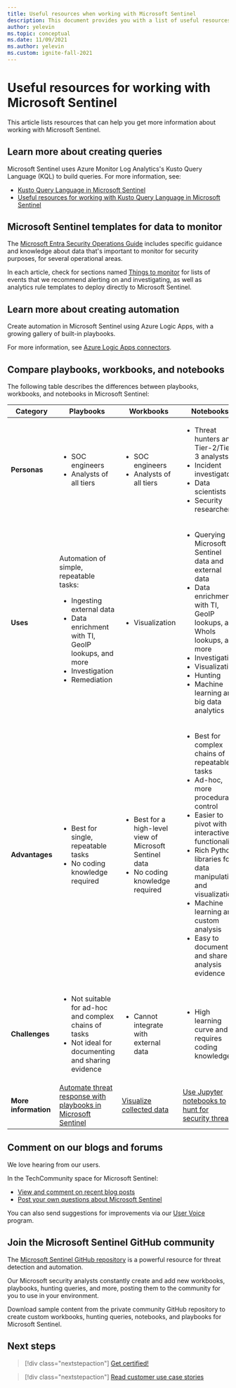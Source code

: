 ```yaml
---
title: Useful resources when working with Microsoft Sentinel
description: This document provides you with a list of useful resources when working with Microsoft Sentinel.
author: yelevin
ms.topic: conceptual
ms.date: 11/09/2021
ms.author: yelevin
ms.custom: ignite-fall-2021
---
```


# Useful resources for working with Microsoft Sentinel

This article lists resources that can help you get more information about working with Microsoft Sentinel.

## Learn more about creating queries

Microsoft Sentinel uses Azure Monitor Log Analytics's Kusto Query Language (KQL) to build queries. For more information, see:

- [Kusto Query Language in Microsoft Sentinel](kusto-overview.md)
- [Useful resources for working with Kusto Query Language in Microsoft Sentinel](kusto-resources.md)

## Microsoft Sentinel templates for data to monitor

The [Microsoft Entra Security Operations Guide](../active-directory/fundamentals/security-operations-introduction.md) includes specific guidance and knowledge about data that's important to monitor for security purposes, for several operational areas. 

In each article, check for sections named [Things to monitor](../active-directory/fundamentals/security-operations-privileged-accounts.md#things-to-monitor) for lists of events that we recommend alerting on and investigating, as well as analytics rule templates to deploy directly to Microsoft Sentinel.

## Learn more about creating automation

Create automation in Microsoft Sentinel using Azure Logic Apps, with a growing gallery of built-in playbooks. 

For more information, see [Azure Logic Apps connectors](/connectors/).

## Compare playbooks, workbooks, and notebooks

The following table describes the differences between playbooks, workbooks, and notebooks in Microsoft Sentinel:

| Category |Playbooks  |Workbooks  |Notebooks  |
|---------|---------|---------|---------|
|**Personas**     |   <ul><li>SOC engineers</li><li>Analysts of all tiers</li></ul>      | <ul><li> SOC engineers</li><li>Analysts of all tiers</li></ul>       | <ul><li>Threat hunters and Tier-2/Tier-3 analysts</li><li>Incident investigators</li><li>Data scientists</li><li>Security researchers</li></ul>       |
|**Uses**     | Automation of simple, repeatable tasks:<ul><li>Ingesting external data </li><li>Data enrichment with TI, GeoIP lookups, and more </li><li> Investigation </li><li>Remediation </li></ul>       | <ul><li>Visualization</li></ul>        |   <ul><li>Querying Microsoft Sentinel data and external data </li><li>Data enrichment with TI, GeoIP lookups, and WhoIs lookups, and more </li><li> Investigation </li><li> Visualization </li><li> Hunting </li><li>Machine learning and big data analytics </li></ul>      |
|**Advantages**     |<ul><li> Best for single, repeatable tasks </li><li>No coding knowledge required  </li></ul>      |<ul><li>Best for a high-level view of Microsoft Sentinel data </li><li>No coding knowledge required</li></ul>       | <ul><li>Best for complex chains of repeatable tasks </li><li>Ad-hoc, more procedural control</li><li>Easier to pivot with interactive functionality </li><li>Rich Python libraries for data manipulation and visualization </li><li>Machine learning and custom analysis </li><li>Easy to document and share analysis evidence </li></ul>       |
|**Challenges**     | <ul><li>Not suitable for ad-hoc and complex chains of tasks </li><li>Not ideal for documenting and sharing evidence</li></ul>        |   <ul><li>Cannot integrate with external data </li></ul>     |    <ul><li> High learning curve and requires coding knowledge </li></ul>   |
|  **More information**   | [Automate threat response with playbooks in Microsoft Sentinel](automate-responses-with-playbooks.md)        | [Visualize collected data](get-visibility.md)        | [Use Jupyter notebooks to hunt for security threats](notebooks.md)        |


## Comment on our blogs and forums

We love hearing from our users.

In the TechCommunity space for Microsoft Sentinel:

- [View and comment on recent blog posts](https://techcommunity.microsoft.com/t5/microsoft-sentinel-blog/bg-p/MicrosoftSentinelBlog)
- [Post your own questions about Microsoft Sentinel](https://techcommunity.microsoft.com/t5/microsoft-sentinel/bd-p/MicrosoftSentinel)

You can also send suggestions for improvements via our [User Voice](https://feedback.azure.com/d365community/forum/37638d17-0625-ec11-b6e6-000d3a4f07b8) program.

## Join the Microsoft Sentinel GitHub community

The [Microsoft Sentinel GitHub repository](https://github.com/Azure/Azure-Sentinel) is a powerful resource for threat detection and automation. 

Our Microsoft security analysts constantly create and add new workbooks, playbooks, hunting queries, and more, posting them to the community for you to use in your environment. 

Download sample content from the private community GitHub repository to create custom workbooks, hunting queries, notebooks, and playbooks for Microsoft Sentinel.

## Next steps

> [!div class="nextstepaction"]
> [Get certified!](/training/paths/security-ops-sentinel/)

> [!div class="nextstepaction"]
> [Read customer use case stories](https://customers.microsoft.com/en-us/search?sq=%22Azure%20Sentinel%20%22&ff=&p=0&so=story_publish_date%20desc)
